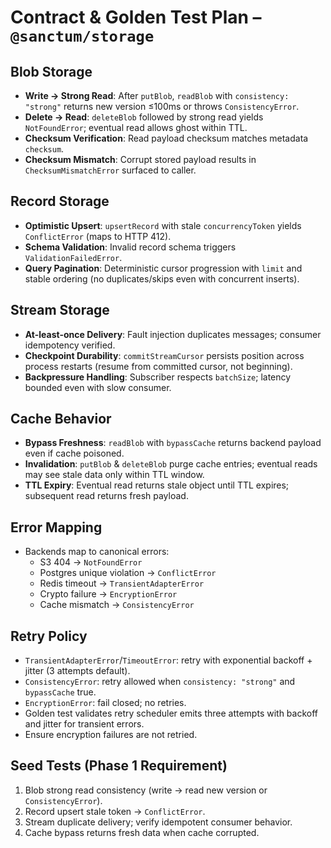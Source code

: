 # Contract & Golden Test Plan – `@sanctum/storage`

## Blob Storage
- **Write → Strong Read**: After `putBlob`, `readBlob` with `consistency: "strong"` returns new version ≤100ms or throws `ConsistencyError`.
- **Delete → Read**: `deleteBlob` followed by strong read yields `NotFoundError`; eventual read allows ghost within TTL.
- **Checksum Verification**: Read payload checksum matches metadata `checksum`.
- **Checksum Mismatch**: Corrupt stored payload results in `ChecksumMismatchError` surfaced to caller.

## Record Storage
- **Optimistic Upsert**: `upsertRecord` with stale `concurrencyToken` yields `ConflictError` (maps to HTTP 412).
- **Schema Validation**: Invalid record schema triggers `ValidationFailedError`.
- **Query Pagination**: Deterministic cursor progression with `limit` and stable ordering (no duplicates/skips even with concurrent inserts).

## Stream Storage
- **At-least-once Delivery**: Fault injection duplicates messages; consumer idempotency verified.
- **Checkpoint Durability**: `commitStreamCursor` persists position across process restarts (resume from committed cursor, not beginning).
- **Backpressure Handling**: Subscriber respects `batchSize`; latency bounded even with slow consumer.

## Cache Behavior
- **Bypass Freshness**: `readBlob` with `bypassCache` returns backend payload even if cache poisoned.
- **Invalidation**: `putBlob` & `deleteBlob` purge cache entries; eventual reads may see stale data only within TTL window.
- **TTL Expiry**: Eventual read returns stale object until TTL expires; subsequent read returns fresh payload.

## Error Mapping
- Backends map to canonical errors:
  - S3 404 → `NotFoundError`
  - Postgres unique violation → `ConflictError`
  - Redis timeout → `TransientAdapterError`
  - Crypto failure → `EncryptionError`
  - Cache mismatch → `ConsistencyError`

## Retry Policy
- `TransientAdapterError`/`TimeoutError`: retry with exponential backoff + jitter (3 attempts default).
- `ConsistencyError`: retry allowed when `consistency: "strong"` and `bypassCache` true.
- `EncryptionError`: fail closed; no retries.
- Golden test validates retry scheduler emits three attempts with backoff and jitter for transient errors.
- Ensure encryption failures are not retried.

## Seed Tests (Phase 1 Requirement)
1. Blob strong read consistency (write → read new version or `ConsistencyError`).
2. Record upsert stale token → `ConflictError`.
3. Stream duplicate delivery; verify idempotent consumer behavior.
4. Cache bypass returns fresh data when cache corrupted.

